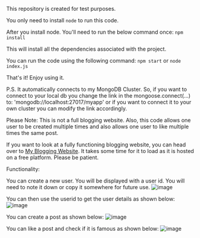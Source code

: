 This repository is created for test purposes.

You only need to install `node` to run this code.

After you install node. You'll need to run the below command once:
`npm install`
    
This will install all the dependencies associated with the project.

You can run the code using the following command:
`npm start`
    or
`node index.js`
  
That's it! Enjoy using it.

P.S. It automatically connects to my MongoDB Cluster. So, if you want to connect to your local db you change the link in the mongoose.connect(...)
to: 'mongodb://localhost:27017/myapp' or if you want to connect it to your own cluster you can modify the link accordingly.


Please Note: This is not a full blogging website. Also, this code allows one user to be created multiple times and also allows one user to like multiple times the same post.

If you want to look at a fully functioning blogging website, you can head over to [My Blogging Website](https://blog-site17.onrender.com).
It takes some time for it to load as it is hosted on a free platform. Please be patient.


Functionality:

You can create a new user. You will be displayed with a user id. You will need to note it down or copy it somewhere for future use.
![image](https://user-images.githubusercontent.com/56663315/219653725-d46071f8-0156-49d8-a221-357734a62ca5.png)

You can then use the userid to get the user details as shown below:
![image](https://user-images.githubusercontent.com/56663315/219653870-aa954979-2c9a-4fad-9f8a-a26e7dbc7ae2.png)

You can create a post as shown below:
![image](https://user-images.githubusercontent.com/56663315/219653951-a3bdbbe6-3c54-4737-959b-86dc675a535e.png)

You can like a post and check if it is famous as shown below:
![image](https://user-images.githubusercontent.com/56663315/219654118-3846e31a-25b1-424f-82db-fbeccacbc4c4.png)
